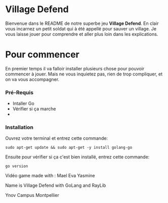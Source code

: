 # Village Defend 
Bienvenue dans le README de notre superbe jeu **Village Defend**. En clair vous incarnez un petit soldat qui à été appellé pour sauver un village. Je vous laisse jouer pour comprendre et aller plus loin dans les explications. 

# Pour commencer
En premier temps il va falloir installer plusieurs chose pour pouvoir commencer à jouer. Mais ne vous inquietez pas, rien de trop compliquer, et on va vous accompagner. 

### Pré-Requis
* Intaller Go
* Vérifier si ça marche
* 

### Installation
Ouvrez votre terminal et entrez cette commande:

`sudo apt-get update && sudo apt-get -y install golang-go`

Ensuite pour vérifier si ça c'est bien installé, entrez cette commande: 

`go version`



Vidéo game made with :
Mael
Eva
Yasmine

Name is Village Defend with GoLang and RayLib

Ynov Campus Montpellier
